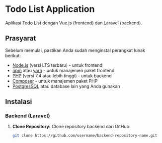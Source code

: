 # Todo List Application

Aplikasi Todo List dengan Vue.js (frontend) dan Laravel (backend).

## Prasyarat

Sebelum memulai, pastikan Anda sudah menginstal perangkat lunak berikut:

-    [Node.js](https://nodejs.org/) (versi LTS terbaru) - untuk frontend
-    [npm](https://www.npmjs.com/) atau [yarn](https://yarnpkg.com/) - untuk manajemen paket frontend
-    [PHP](https://www.php.net/) (versi 7.4 atau lebih tinggi) - untuk backend
-    [Composer](https://getcomposer.org/) - untuk manajemen paket PHP
-    [PostgresSQL](https://www.postgresql.org/) atau database lain yang Anda gunakan

## Instalasi

### Backend (Laravel)

1. **Clone Repository:**
   Clone repository backend dari GitHub:
     ```bash
     git clone https://github.com/username/backend-repository-name.git
     ```
